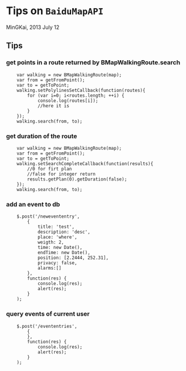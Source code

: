 Tips on `BaiduMapAPI`
=====================================================
MinGKai, 2013 July 12

## Tips
### get points in a route returned by BMapWalkingRoute.search
        var walking = new BMapWalkingRoute(map);
        var from = getFromPoint();
        var to = getToPoint;
        walking.setPolylinesSetCallback(function(routes){
            for (var i=0; i<routes.length; ++i) {
                console.log(routes[i]);
                //here it is
            }
        });
        walking.search(from, to);

### get duration of the route
        
        var walking = new BMapWalkingRoute(map);
        var from = getFromPoint();
        var to = getToPoint;
        walking.setSearchCompleteCallback(function(results){
            //0 for firt plan
            //false for integer return 
            results.getPlan(0).getDuration(false);
        });
        walking.search(from, to);

### add an event to db
        $.post('/newevententry',
            {
                title: 'test',
                description: 'desc',
                place: 'where',
                weigth: 2,
                time: new Date(),
                endTime: new Date(),
                position: [2.2444, 252.31],
                privacy: false,
                alarms:[]
            },
            function(res) {
                console.log(res);
                alert(res);
            }
        );
### query events of current user
        $.post('/evententries',
            {
            },
            function(res) {
                console.log(res);
                alert(res);
            }
        );
